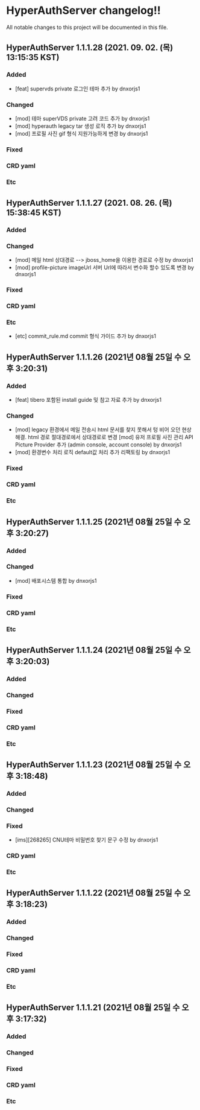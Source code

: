 # HyperAuthServer changelog!!
All notable changes to this project will be documented in this file.

<!-------------------- v1.1.1.28 start -------------------->

## HyperAuthServer 1.1.1.28 (2021. 09. 02. (목) 13:15:35 KST)

### Added
  - [feat] supervds private 로그인 테마 추가 by dnxorjs1

### Changed
  - [mod] 테마 superVDS private 고려 코드 추가 by dnxorjs1
  - [mod] hyperauth legacy tar 생성 로직 추가 by dnxorjs1
  - [mod] 프로필 사진 gif 형식 지원가능하게 변경 by dnxorjs1

### Fixed

### CRD yaml

### Etc

<!--------------------- v1.1.1.28 end --------------------->

<!-------------------- v1.1.1.27 start -------------------->

## HyperAuthServer 1.1.1.27 (2021. 08. 26. (목) 15:38:45 KST)

### Added

### Changed
  - [mod] 메일 html 상대경로 --> jboss_home을 이용한 경로로 수정 by dnxorjs1
  - [mod] profile-picture imageUrl 서버 Url에 따라서 변수화 할수 있도록 변경 by dnxorjs1

### Fixed

### CRD yaml

### Etc
  - [etc] commit_rule.md  commit 형식 가이드 추가 by dnxorjs1

<!--------------------- v1.1.1.27 end --------------------->

<!-------------------- v1.1.1.26 start -------------------->
## HyperAuthServer 1.1.1.26 (2021년 08월 25일 수 오후  3:20:31)

### Added
  - [feat] tibero 포함된 install guide 및 참고 자료 추가 by dnxorjs1

### Changed
  - [mod] legacy 환경에서 메일 전송시 html 문서를 찾지 못해서 텅 비어 오던 현상 해결. html 경로 절대경로에서 상대경로로 변경 [mod] 유저 프로필 사진 관리 API Picture Provider 추가 (admin console, account console) by dnxorjs1
  - [mod] 환경변수 처리 로직 default값 처리 추가 리팩토링 by dnxorjs1

### Fixed

### CRD yaml

### Etc

<!--------------------- v1.1.1.26 end --------------------->

<!-------------------- v1.1.1.25 start -------------------->
## HyperAuthServer 1.1.1.25 (2021년 08월 25일 수 오후  3:20:27)

### Added

### Changed
  - [mod] 배포시스템 통합 by dnxorjs1

### Fixed

### CRD yaml

### Etc

<!--------------------- v1.1.1.25 end --------------------->

<!-------------------- v1.1.1.24 start -------------------->
## HyperAuthServer 1.1.1.24 (2021년 08월 25일 수 오후  3:20:03)

### Added

### Changed

### Fixed

### CRD yaml

### Etc

<!--------------------- v1.1.1.24 end --------------------->

<!-------------------- v1.1.1.23 start -------------------->
## HyperAuthServer 1.1.1.23 (2021년 08월 25일 수 오후  3:18:48)

### Added

### Changed

### Fixed
  - [ims][268265] CNU테마 비밀번호 찾기 문구 수정 by dnxorjs1

### CRD yaml

### Etc

<!--------------------- v1.1.1.23 end --------------------->

<!-------------------- v1.1.1.22 start -------------------->
## HyperAuthServer 1.1.1.22 (2021년 08월 25일 수 오후  3:18:23)

### Added

### Changed

### Fixed

### CRD yaml

### Etc

<!--------------------- v1.1.1.22 end --------------------->

<!-------------------- v1.1.1.21 start -------------------->
## HyperAuthServer 1.1.1.21 (2021년 08월 25일 수 오후  3:17:32)

### Added

### Changed

### Fixed

### CRD yaml

### Etc

<!--------------------- v1.1.1.21 end --------------------->
